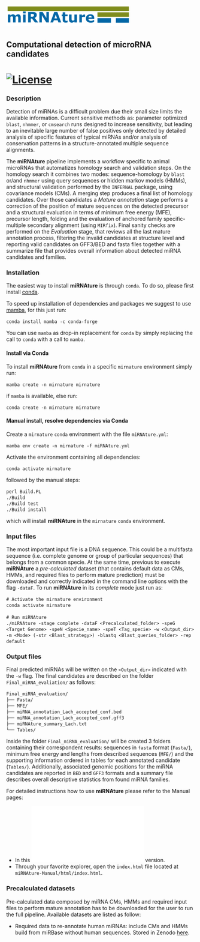 ![miRNAture](https://github.com/Bierinformatik/miRNAture/blob/main/mirnature_logo.png "miRNAture") 
=========
## Computational detection of microRNA candidates
[![License](https://img.shields.io/github/license/cavelandiah/miRNAture_v1)](https://github.com/cavelandiah/miRNAture_v1) 
=========

### Description

Detection of miRNAs is a difficult problem due their small size limits the
available information. Current sensitive methods as: parameter optimized
`blast`, `nhmmer`, or `cmsearch` runs designed to increase sensitivity, but
leading to an inevitable large number of false positives only detected by
detailed analysis of specific features of typical miRNAs and/or analysis of
conservation patterns in a structure-annotated multiple sequence alignments.

The **miRNAture** pipeline implements a workflow specific to animal microRNAs
that automatizes homology search and validation steps.
On the homology search it combines two modes: sequence-homology by `blast` or/and 
`nhmmer` using query sequences or hidden markov models (HMMs), and structural 
validation performed by the `INFERNAL` package, using covariance models (CMs).
A merging step produces a final list of homology candidates. Over those
candidates a _Mature annotation_ stage performs a correction of the position of
mature sequences on the detected precursor and a structural evaluation 
in terms of minimum free energy (MFE), precursor length, folding and the
evaluation of anchored family specific-multiple secondary alignment 
(using `MIRfix`). Final sanity checks are performed on the _Evaluation_ stage, 
that reviews all the last mature annotation process, filtering the invalid candidates 
at structure level and reporting valid candidates on GFF3/BED and fasta files 
together with a summarize file that provides overall information about detected
miRNA candidates and families.

### Installation

The easiest way to install **miRNAture** is through `conda`. To do so, please first install
[conda](https://docs.conda.io/projects/conda/en/latest/user-guide/install/).

To speed up installation of dependencies and packages we suggest to use
[mamba](https://github.com/mamba-org/mamba), for this just run:

```
conda install mamba -c conda-forge
```

You can use `mamba` as drop-in replacement for `conda` by simply replacing the call to `conda` with a call to
`mamba`.


#### Install via Conda

To install **miRNAture** from `conda` in a specific `mirnature` environment simply run:

```
mamba create -n mirnature mirnature
```

if `mamba` is available, else run:

```
conda create -n mirnature mirnature
```

#### Manual install, resolve dependencies via Conda

Create a `mirnature` `conda` environment with the file `miRNAture.yml`:

```
mamba env create -n mirnature -f miRNAture.yml
```

Activate the environment containing all dependencies:

```
conda activate mirnature
```

followed by the manual steps:

```
perl Build.PL
./Build
./Build test
./Build install
```

which will install **miRNAture** in the `mirnature` `conda` environment.


### Input files

The most important input file is a DNA sequence. This could be a multifasta
sequence (i.e. complete genome or group of particular sequences) that belongs
from a common specie. At the same time, previous to execute **miRNAture** a 
_pre-calculated_ dataset (that contains default data as CMs, HMMs, and required 
files to perform mature prediction) must be downloaded and correctly indicated in the
command line options with the flag `-dataF`. To run **miRNAture** in its _complete_ mode
just run as:

```
# Activate the mirnature environment
conda activate mirnature

# Run miRNAture
./miRNAture -stage complete -dataF <Precalculated_folder> -speG <Target Genome> -speN <Specie_name> -speT <Tag_specie> -w <Output_dir> -m <Mode> (-str <Blast_strategy>) -blastq <Blast_queries_folder> -rep default 
```

### Output files

Final predicted miRNAs will be written on the `<Output_dir>` indicated with the `-w` flag.
The final candidates are described on the folder `Final_miRNA_evaliation/` as
follows:
```
Final_miRNA_evaluation/
├── Fasta/
├── MFE/
├── miRNA_annotation_Lach_accepted_conf.bed
├── miRNA_annotation_Lach_accepted_conf.gff3
├── miRNAture_summary_Lach.txt
└── Tables/
```

Inside the folder `Final_miRNA_evaluation/` will be created 3 folders containing their
correspondent results: sequences in `fasta` format (`Fasta/`), minimum free energy and 
lengths from described sequences (`MFE/`) and the supporting information ordered in tables
for each annotated candidate (`Tables/`). Additionally, associated genomic positions 
for the miRNA candidates are reported in `BED` and `GFF3` formats and a summary file 
describes overall descriptive statistics from found miRNA families. 

For detailed instructions how to use **miRNAture** please refer to the Manual pages:

* In this ![PDF](miRNAture-Manual/latex/mirnature.pdf) version.
* Through your favorite explorer, open the `index.html` file located at `miRNAture-Manual/html/index.html`.

### Precalculated datasets

Pre-calculated data composed by miRNA CMs, HMMs and required input files to perform mature annotation has
to be downloaded for the user to run the full pipeline. Available datasets are listed as follow:

- Required data to re-annotate human miRNAs: include CMs and HMMs build from miRBase without human 
sequences. Stored in Zenodo [here](https://zenodo.org/record/4531376#.YCQS8EMo_ys).
	
